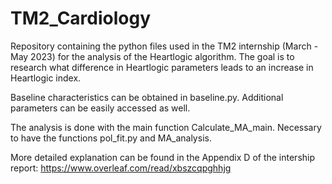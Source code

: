 # TM2_Cardiology
Repository containing the python files used in the TM2 internship (March - May 2023) for the analysis of the Heartlogic algorithm. The goal is to research what difference in Heartlogic parameters leads to an increase in Heartlogic index.

Baseline characteristics can be obtained in baseline.py. Additional parameters can be easily accessed as well. 

The analysis is done with the main function Calculate_MA_main.
Necessary to have the functions pol_fit.py and MA_analysis.

More detailed explanation can be found in the Appendix D of the intership report: https://www.overleaf.com/read/xbszcqpghhjg
